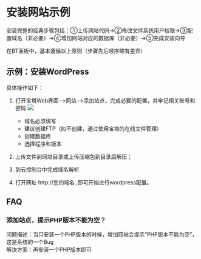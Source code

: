 # 安装网站示例

安装完整的经典步骤包括：①上传网站代码->②修改文件系统用户权限->③配置域名（非必要）->④增加网站对应的数据库（非必要）->⑤完成安装向导

在BT面板中，基本遵循以上原则（步骤先后顺序略有差异）

## 示例：安装WordPress

具体操作如下：

1.  打开宝塔Web界面-->网站-->添加站点，完成必要的配置，并牢记相关账号和密码
![](http://libs.websoft9.com/Websoft9/DocsPicture/zh/btwin/bt-deploysite001-websoft9.png)

    * 域名必须填写
    * 建议创建FTP（如不创建，通过使用宝塔的在线文件管理）
    * 创建数据库
    * 选择程序和版本

3.  上传文件到网站目录或上传压缩包到目录后解压；
6.  到云控制台中完成域名解析
8.  打开网址 http://您的域名 ,即可开始进行wordpress配置。


## FAQ

### 添加站点，提示PHP版本不能为空？
问题描述：当只安装一个PHP版本的时候，增加网站会提示“PHP版本不能为空”，这是系统的一个Bug  
解决方案：再安装一个PHP版本即可
